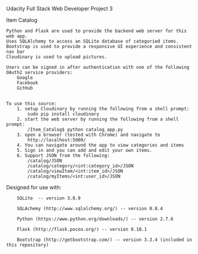 Udacity Full Stack Web Developer Project 3

Item Catalog

    Python and Flask are used to provide the backend web server for this web app.
    Uses SQLAlchemy to access an SQLite database of categoried items.
    Bootstrap is used to provide a responsive UI experience and consistent nav bar
    Cloudinary is used to upload pictures.

    Users can be signed in after authentication with one of the following OAuth2 service providers:
        Google
        Facebook
        GitHub


    To use this source:
        1. setup Cloudinary by running the following from a shell prompt:
            sudo pip install cloudinary
        2. start the web server by running the following from a shell prompt:
            /Item_Catalog$ python catalog_app.py
        3. open a browser (tested with Chrome) and navigate to 
            http://localhost:5000/
        4. You can navigate around the app to view categories and items
        5. Sign in and you can add and edit your own items.
        6. Support JSON from the following:
            /catalog/JSON
            /catalog/category/<int:category_id>/JSON
            /catalog/viewItem/<int:item_id>/JSON
            /catalog/myItems/<int:user_id>/JSON

Designed for use with:

        SQLite  -- version 3.8.9
        
        SQLAchemy (http://www.sqlalchemy.org/) -- version 0.8.4

        Python (https://www.python.org/downloads/) -- version 2.7.6
        
        Flask (http://flask.pocoo.org/) -- version 0.10.1
        
        Bootstrap (http://getbootstrap.com/) -- version 3.3.4 (included in this repository)
